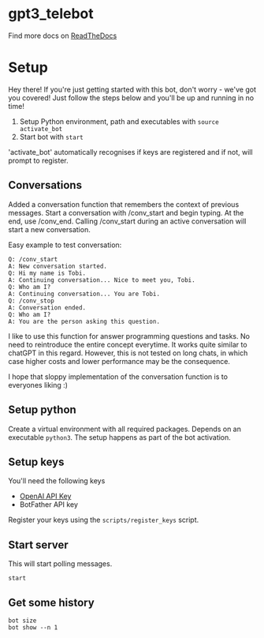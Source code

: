 # gpt3_telebot

Find more docs on [ReadTheDocs](https://gpt3-telebot.readthedocs.io/en/latest/)

# Setup

Hey there! If you're just getting started with this bot, don't worry - we've got you covered! Just follow the steps below and you'll be up and running in no time!

1. Setup Python environment, path and executables with `source activate_bot`
2. Start bot with `start`

'activate_bot' automatically recognises if keys are registered and if not, will prompt to register.

## Conversations

Added a conversation function that remembers the context of previous messages. Start a conversation with /conv_start and begin typing. At the end, use /conv_end. Calling /conv_start during an active conversation will start a new conversation.

Easy example to test conversation:

```
Q: /conv_start
A: New conversation started.
Q: Hi my name is Tobi.
A: Continuing conversation... Nice to meet you, Tobi.
Q: Who am I?
A: Continuing conversation... You are Tobi.
Q: /conv_stop
A: Conversation ended.
Q: Who am I?
A: You are the person asking this question.
```

I like to use this function for answer programming questions and tasks. No need to reintroduce the entire concept everytime. It works quite similar to chatGPT in this regard. However, this is not tested on long chats, in which case higher costs and lower performance may be the consequence.

I hope that sloppy implementation of the conversation function is to everyones liking :) 

## Setup python

Create a virtual environment with all required packages. Depends on an executable `python3`. The setup happens as part of the bot activation.

## Setup keys

You'll need the following keys

* [OpenAI API Key](https://beta.openai.com/account/api-keys)
* BotFather API key

Register your keys using the `scripts/register_keys` script. 

## Start server

This will start polling messages.

```start```

## Get some history

```
bot size
bot show --n 1
```

